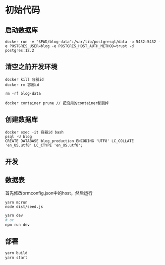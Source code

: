 # 初始代码

## 启动数据库
```
docker run -v "$PWD/blog-data":/var/lib/postgresql/data -p 5432:5432 -e POSTGRES_USER=blog -e POSTGRES_HOST_AUTH_METHOD=trust -d postgres:12.2
```

## 清空之前开发环境
```
docker kill 容器id
docker rm 容器id

rm -rf blog-data  

docker container prune // 把没用的container都删掉

```

## 创建数据库
```
docker exec -it 容器id bash
psql -U blog
CREATE DATABASE blog_production ENCODING 'UTF8' LC_COLLATE 'en_US.utf8' LC_CTYPE 'en_US.utf8';
```

## 开发

## 数据表
首先修改ormconfig.json中的host，然后运行

```
yarn m:run
node dist/seed.js
```

```bash
yarn dev
# or
npm run dev
```

## 部署

```bash 
yarn build
yarn start
```

